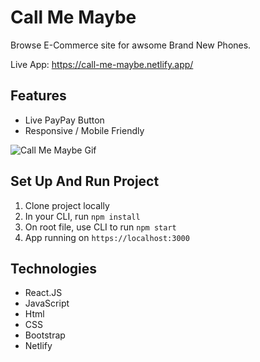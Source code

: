 # Call Me Maybe

Browse E-Commerce site for awsome Brand New Phones. 

Live App: https://call-me-maybe.netlify.app/

## Features

- Live PayPay Button
- Responsive / Mobile Friendly

![Call Me Maybe Gif](./public/img/Call-Me-Maybe.gif)


## Set Up And Run Project

1. Clone project locally
2. In your CLI, run `npm install`
3. On root file, use CLI to run `npm start`
4. App running on `https://localhost:3000`

## Technologies

- React.JS
- JavaScript
- Html
- CSS
- Bootstrap
- Netlify 


